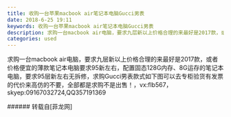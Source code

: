 ```yaml
---
title: 收购一台苹果macbook air笔记本电脑Gucci男表
date: 2018-6-25 19:11
keywords: 收购一台苹果macbook air笔记本电脑Gucci男表
description: 求购一台macbook air电脑，要求九层新以上价格合理的来最好是2017款，或者价格便宜的薄款笔记本电脑要求95新左右，配置固态128G内存、8G运存的笔记本电脑，要求95层新左右无拆修，求购Gucci男表款式如下图可以去专柜验货有发票的代价来高仿的不要，全部都是求购不是出售！，vx:flb567，skyep:09167032724,QQ357191369
categories: used
---
```

<td class="t_f" id="postmessage_1451290">

求购一台macbook air电脑，要求九层新以上价格合理的来最好是2017款，或者价格便宜的薄款笔记本电脑要求95新左右，配置固态128G内存、8G运存的笔记本电脑，要求95层新左右无拆修，求购Gucci男表款式如下图可以去专柜验货有发票的代价来高仿的不要，全部都是求购不是出售！，vx:flb567，skyep:09167032724,QQ357191369<br/>
<img alt="" border="0" class="zoom" data-cf-modified-e85ecc472f5c75ff274cbb6d-="" file="http://www.flw.ph/data/appbyme/upload/image/201806/25/YP5qMNBplk0V.jpg" id="aimg_gPKic" lazyloadthumb="1" onclick="" onmouseover="" src="http://www.flw.ph/data/appbyme/upload/image/201806/25/YP5qMNBplk0V.jpg"/><br/>
<img alt="" border="0" class="zoom" data-cf-modified-e85ecc472f5c75ff274cbb6d-="" file="http://www.flw.ph/data/appbyme/upload/image/201806/25/vlTOfzBFOEgl.jpg" id="aimg_p9sWG" lazyloadthumb="1" onclick="" onmouseover="" src="http://www.flw.ph/data/appbyme/upload/image/201806/25/vlTOfzBFOEgl.jpg"/><br/>
<img alt="" border="0" class="zoom" data-cf-modified-e85ecc472f5c75ff274cbb6d-="" file="http://www.flw.ph/data/appbyme/upload/image/201806/25/tbV0h7z7D1zn.jpg" id="aimg_wZ5AD" lazyloadthumb="1" onclick="" onmouseover="" src="http://www.flw.ph/data/appbyme/upload/image/201806/25/tbV0h7z7D1zn.jpg"/><br/>
<img alt="" border="0" class="zoom" data-cf-modified-e85ecc472f5c75ff274cbb6d-="" file="http://www.flw.ph/data/appbyme/upload/image/201806/25/6N1tAn3zCcBg.jpg" id="aimg_D3twu" lazyloadthumb="1" onclick="" onmouseover="" src="http://www.flw.ph/data/appbyme/upload/image/201806/25/6N1tAn3zCcBg.jpg"/><br/>
</td>
###### 转载自[菲龙网]